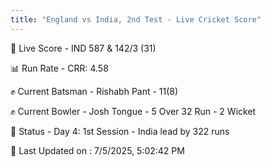 ```yaml
---
title: "England vs India, 2nd Test - Live Cricket Score"
---
```


🔴 Live Score - IND 587 & 142/3 (31)  

📊 Run Rate - CRR: 4.58  

✊ Current Batsman - Rishabh Pant - 11(8)  

✊ Current Bowler - Josh Tongue - 5 Over 32 Run - 2 Wicket  

📑 Status - Day 4: 1st Session - India lead by 322 runs

📝 Last Updated on : 7/5/2025, 5:02:42 PM  


